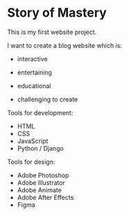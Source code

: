 # Story of Mastery

This is my first website project.

I want to create a blog website which is:

- interactive
- entertaining
- educational

- challenging to create

Tools for development:

- HTML
- CSS
- JavaScript
- Python / Django

Tools for design:

- Adobe Photoshop
- Adobe Illustrator
- Adobe Animate
- Adobe After Effects
- Figma
